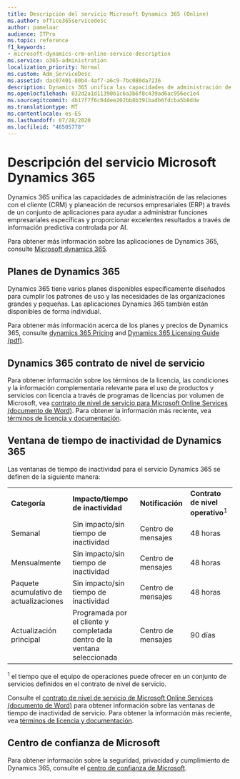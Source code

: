 ```yaml
---
title: Descripción del servicio Microsoft Dynamics 365 (Online)
ms.author: office365servicedesc
author: pamelaar
audience: ITPro
ms.topic: reference
f1_keywords:
- microsoft-dynamics-crm-online-service-description
ms.service: o365-administration
localization_priority: Normal
ms.custom: Adm_ServiceDesc
ms.assetid: dac07401-80b4-4af7-a6c9-7bc080da7236
description: Dynamics 365 unifica las capacidades de administración de las relaciones con el cliente (CRM) y planeación de recursos empresariales (ERP) a través de un conjunto de aplicaciones para ayudar a administrar las funciones empresariales y proporcionar excelentes resultados.
ms.openlocfilehash: 032d2a1d11390b1c6a3b6f8c439ad6ac956ec1e4
ms.sourcegitcommit: 4b17f7f6c04dee202bb8b391badb6fdcba5b8dde
ms.translationtype: MT
ms.contentlocale: es-ES
ms.lasthandoff: 07/28/2020
ms.locfileid: "46505778"
---
```

# <a name="microsoft-dynamics-365-service-description"></a>Descripción del servicio Microsoft Dynamics 365

Dynamics 365 unifica las capacidades de administración de las relaciones con el cliente (CRM) y planeación de recursos empresariales (ERP) a través de un conjunto de aplicaciones para ayudar a administrar funciones empresariales específicas y proporcionar excelentes resultados a través de información predictiva controlada por AI.

Para obtener más información sobre las aplicaciones de Dynamics 365, consulte [Microsoft dynamics 365](https://dynamics.microsoft.com).
  
## <a name="dynamics-365-plans"></a>Planes de Dynamics 365

Dynamics 365 tiene varios planes disponibles específicamente diseñados para cumplir los patrones de uso y las necesidades de las organizaciones grandes y pequeñas. Las aplicaciones Dynamics 365 también están disponibles de forma individual.

Para obtener más información acerca de los planes y precios de Dynamics 365, consulte [dynamics 365 Pricing](https://dynamics.microsoft.com/pricing) and [Dynamics 365 Licensing Guide (pdf)](https://go.microsoft.com/fwlink/?LinkId=866544).
  
## <a name="dynamics-365-service-level-agreement"></a>Dynamics 365 contrato de nivel de servicio

Para obtener información sobre los términos de la licencia, las condiciones y la información complementaria relevante para el uso de productos y servicios con licencia a través de programas de licencias por volumen de Microsoft, vea [contrato de nivel de servicio para Microsoft Online Services (documento de Word)](https://www.microsoftvolumelicensing.com/Downloader.aspx?DocumentId=17583). Para obtener la información más reciente, vea [términos de licencia y documentación](https://go.microsoft.com/fwlink/?linkid=272026).
  
## <a name="dynamics-365-service-downtime-windows"></a>Ventana de tiempo de inactividad de Dynamics 365

Las ventanas de tiempo de inactividad para el servicio Dynamics 365 se definen de la siguiente manera:
  
|||||
|:-----|:-----|:-----|:-----|
|**Categoría** <br/> |**Impacto/tiempo de inactividad** <br/> |**Notificación** <br/> |**Contrato de nivel operativo**<sup>1</sup> <br/> |
|Semanal  <br/> |Sin impacto/sin tiempo de inactividad  <br/> |Centro de mensajes  <br/> |48 horas  <br/> |
|Mensualmente  <br/> |Sin impacto/sin tiempo de inactividad  <br/> |Centro de mensajes  <br/> |48 horas  <br/> |
|Paquete acumulativo de actualizaciones  <br/> |Sin impacto/sin tiempo de inactividad  <br/> |Centro de mensajes  <br/> |48 horas  <br/> |
|Actualización principal  <br/> |Programada por el cliente y completada dentro de la ventana seleccionada  <br/> |Centro de mensajes  <br/> |90 días  <br/> |

<sup>1</sup> el tiempo que el equipo de operaciones puede ofrecer en un conjunto de servicios definidos en el contrato de nivel de servicio. <br/>

Consulte el [contrato de nivel de servicio de Microsoft Online Services (documento de Word)](https://www.microsoftvolumelicensing.com/Downloader.aspx?DocumentId=17583) para obtener información sobre las ventanas de tiempo de inactividad de servicio. Para obtener la información más reciente, vea [términos de licencia y documentación](https://go.microsoft.com/fwlink/?linkid=272026). 
  
## <a name="microsoft-trust-center"></a>Centro de confianza de Microsoft

Para obtener información sobre la seguridad, privacidad y cumplimiento de Dynamics 365, consulte el [centro de confianza de Microsoft](https://www.microsoft.com/trust-center/product-overview).
  
